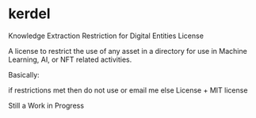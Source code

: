 # kerdel
Knowledge Extraction Restriction for Digital Entities License

A license to restrict the use of any asset in a directory for use in Machine Learning, AI, or NFT related activities.

Basically:

if restrictions met then
  do not use or email me
else
  License + MIT license


Still a Work in Progress
